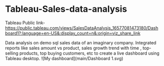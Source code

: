# Tableau-Sales-data-analysis
Tableau Public link-https://public.tableau.com/views/SalesDataAnalysis_16577081473180/Dashboard1?:language=en-US&:display_count=n&:origin=viz_share_link

Data analysis on demo sql sales data of an imaginary company.
Integrated reports like sales amount vs product, sales growth trend with time
, top-selling products, top buying customers, etc to create a live dashboard using Tableau desktop.
![My dashboard](main/Dashboard 1.svg)
